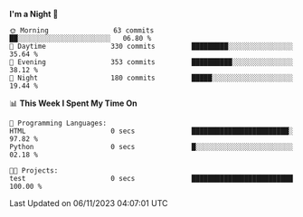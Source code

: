 <!--START_SECTION:waka-->
**I'm a Night 🦉** 

```text
🌞 Morning                63 commits          ██░░░░░░░░░░░░░░░░░░░░░░░   06.80 % 
🌆 Daytime                330 commits         █████████░░░░░░░░░░░░░░░░   35.64 % 
🌃 Evening                353 commits         ██████████░░░░░░░░░░░░░░░   38.12 % 
🌙 Night                  180 commits         █████░░░░░░░░░░░░░░░░░░░░   19.44 % 
```


📊 **This Week I Spent My Time On** 

```text
💬 Programming Languages: 
HTML                     0 secs              ████████████████████████░   97.82 % 
Python                   0 secs              █░░░░░░░░░░░░░░░░░░░░░░░░   02.18 % 

🐱‍💻 Projects: 
test                     0 secs              █████████████████████████   100.00 % 
```


 Last Updated on 06/11/2023 04:07:01 UTC
<!--END_SECTION:waka-->

